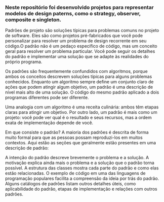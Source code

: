 
<h3>Neste repositório foi desenvolvido projetos para representar modelos de design paterns, como o strategy, observer, composite e singleton.</h3>

Padrões de projeto são soluções típicas para problemas comuns no projeto de software. Eles são como projetos pré-fabricados que você pode personalizar para resolver um problema de design recorrente em seu código.O padrão não é um pedaço específico de código, mas um conceito geral para resolver um problema particular. Você pode seguir os detalhes do padrão e implementar uma solução que se adapte às realidades do próprio programa.

Os padrões são frequentemente confundidos com algoritmos, porque ambos os conceitos descrevem soluções típicas para alguns problemas conhecidos. Enquanto um algoritmo sempre define um conjunto claro de ações que podem atingir algum objetivo, um padrão é uma descrição de nível mais alto de uma solução. O código do mesmo padrão aplicado a dois programas diferentes pode ser diferente.

Uma analogia com um algoritmo é uma receita culinária: ambos têm etapas claras para atingir um objetivo. Por outro lado, um padrão é mais como um projeto: você pode ver qual é o resultado e seus recursos, mas a ordem exata de implementação depende de você.

Em que consiste o padrão?
A maioria dos padrões é descrita de forma muito formal para que as pessoas possam reproduzi-los em muitos contextos. Aqui estão as seções que geralmente estão presentes em uma descrição de padrão:

A intenção do padrão descreve brevemente o problema e a solução.
A motivação explica ainda mais o problema e a solução que o padrão torna possível.
A estrutura das classes mostra cada parte do padrão e como elas estão relacionadas.
O exemplo de código em uma das linguagens de programação populares facilita a compreensão da ideia por trás do padrão.
Alguns catálogos de padrões listam outros detalhes úteis, como aplicabilidade do padrão, etapas de implementação e relações com outros padrões.
